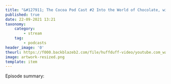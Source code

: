 ```yaml
---
title: "&#127911; The Cocoa Pod Cast #2 Into the World of Chocolate, with Kristy Leissle"
published: true
date: 22-09-2021 13:21
taxonomy:
    category:
        - stream
    tag:
        - podcasts
header_image: '0'
theurl: https://f000.backblazeb2.com/file/huffduff-video/youtube.com_watchv%3Dqf4Z1jRU9fA.mp3
image: artwork-resized.png
template: item
--- 
```

Episode summary: 
